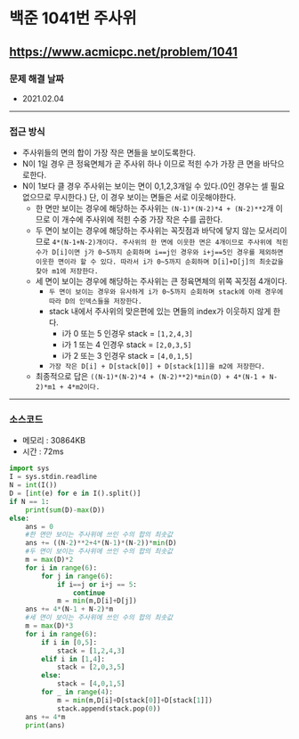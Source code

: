 # 백준 1041번 주사위
https://www.acmicpc.net/problem/1041
---

### 문제 해결 날짜
- 2021.02.04
---

### 접근 방식
- 주사위들의 면의 합이 가장 작은 면들을 보이도록한다.
- N이 1일 경우 큰 정육면체가 곧 주사위 하나 이므로 적힌 수가 가장 큰 면을 바닥으로한다.
- N이 1보다 클 경우 주사위는 보이는 면이 0,1,2,3개일 수 있다.(0인 경우는 셀 필요없으므로 무시한다.) 단, 이 경우 보이는 면들은 서로 이웃해야한다.
    * 한 면만 보이는 경우에 해당하는 주사위는 ```(N-1)*(N-2)*4 + (N-2)**2```개 이므로 이 개수에 주사위에 적힌 수중 가장 작은 수를 곱한다.
    * 두 면이 보이는 경우에 해당하는 주사위는 꼭짓점과 바닥에 닿지 않는 모서리이므로 ```4*(N-1+N-2)개이다. 주사위의 한 면에 이웃한 면은 4개이므로 주사위에 적힌 수가 D[i]이면 j가 0~5까지 순회하며 i==j인 경우와 i+j==5인 경우를 제외하면 이웃한 면이라 할 수 있다. 따라서 i가 0~5까지 순회하며 D[i]+D[j]의 최솟값을 찾아 m1에 저장한다.```
    * 세 면이 보이는 경우에 해당하는 주사위는 큰 정육면체의 위쪽 꼭짓점 4개이다.
        + ```두 면이 보이는 경우와 유사하게 i가 0~5까지 순회하며 stack에 아래 경우에 따라 D의 인덱스들을 저장한다.```
        + stack 내에서 주사위의 맞은편에 있는 면들의 index가 이웃하지 않게 한다.
            - i가 0 또는 5 인경우 stack = ```[1,2,4,3]``` 
            - i가 1 또는 4 인경우 stack = ```[2,0,3,5]```
            - i가 2 또는 3 인경우 stack = ```[4,0,1,5]```
        + ```가장 작은 D[i] + D[stack[0]] + D[stack[1]]을 m2에 저장한다.```
    * 최종적으로 답은 ```((N-1)*(N-2)*4 + (N-2)**2)*min(D) + 4*(N-1 + N-2)*m1 + 4*m2이다.```
---

### 소스코드
- 메모리 : 30864KB
- 시간 : 72ms
```Python
import sys
I = sys.stdin.readline
N = int(I())
D = [int(e) for e in I().split()]
if N == 1:
    print(sum(D)-max(D))
else:
    ans = 0
    #한 면만 보이는 주사위에 쓰인 수의 합의 최솟값
    ans += ((N-2)**2+4*(N-1)*(N-2))*min(D)
    #두 면이 보이는 주사위에 쓰인 수의 합의 최솟값
    m = max(D)*2
    for i in range(6):
        for j in range(6):
            if i==j or i+j == 5:
                continue
            m = min(m,D[i]+D[j])
    ans += 4*(N-1 + N-2)*m
    #세 면이 보이는 주사위에 쓰인 수의 합의 최솟값
    m = max(D)*3
    for i in range(6):
        if i in [0,5]:
            stack = [1,2,4,3]
        elif i in [1,4]:
            stack = [2,0,3,5]
        else:
            stack = [4,0,1,5]
        for _ in range(4):
            m = min(m,D[i]+D[stack[0]]+D[stack[1]])
            stack.append(stack.pop(0))
    ans += 4*m
    print(ans)
```